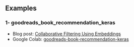 
## Examples

### 1- goodreads_book_recommendation_keras
- Blog post: [Collaborative Filtering Using Embeddings](https://www.onceupondata.com/2019/02/01/nn-collaborative-filtering/)
- Google Colab: [goodreads-book-recommendation-keras](https://colab.research.google.com/drive/1mxW9vgDjvLMxezHwfDzikpSV2jzA8m6t)
